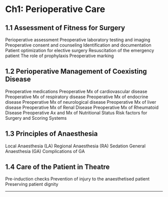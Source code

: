Ch1: Perioperative Care
=======================

## 1.1 Assessment of Fitness for Surgery
Perioperative assessment
Preoperative laboratory testing and imaging
Preoperative consent and counseling
Identification and documentation
Patient optimization for elective surgery
Resuscitation of the emergency patient
The role of prophylaxis
Preoperative marking

## 1.2 Perioperative Management of Coexisting Disease
Preoperative medications
Preoperative Mx of cardiovascular disease
Preoperative Mx of respiratory disease
Preoperative Mx of endocrine disease
Preoperative Mx of neurological disease
Preoperative Mx of liver disease
Preoperative Mx of Renal Disease
Preoperative Mx of Rheumatoid Disease
Preoperative Ax and Mx of Nutritional Status
Risk factors for Surgery and Scoring Systems

## 1.3 Principles of Anaesthesia
Local Anaesthesia (LA)
Regional Anaesthesia (RA)
Sedation
General Anaesthesia (GA)
Complications of GA

## 1.4 Care of the Patient in Theatre
Pre-induction checks
Prevention of injury to the anaesthetised patient
Preserving patient dignity

------


